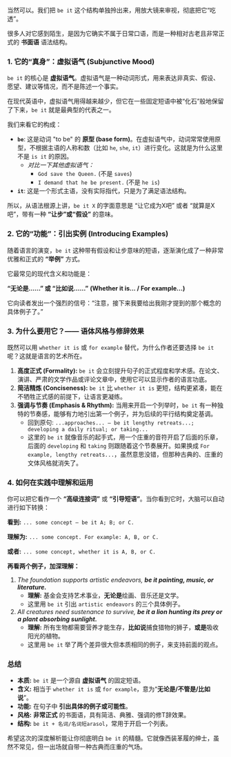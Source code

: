 当然可以。我们把 `be it` 这个结构单独拎出来，用放大镜来审视，彻底把它“吃透”。

很多人对它感到陌生，是因为它确实不属于日常口语，而是一种相对古老且非常正式的 **书面语** 语法结构。

### 1. 它的“真身”：虚拟语气 (Subjunctive Mood)

`be it` 的核心是 **虚拟语气**。虚拟语气是一种动词形式，用来表达非真实、假设、愿望、建议等情况，而不是陈述一个事实。

在现代英语中，虚拟语气用得越来越少，但它在一些固定短语中被“化石”般地保留了下来，`be it` 就是最典型的代表之一。

我们来看它的构成：

- **`be`**: 这是动词 "to be" 的 **原型 (base form)**。在虚拟语气中，动词常常使用原型，不根据主语的人称和数（比如 `he`, `she`, `it`）进行变化。这就是为什么这里不是 `is it` 的原因。
  - *对比一下其他虚拟语气：*
    - `God save the Queen.` (不是 `saves`)
    - `I demand that he be present.` (不是 `he is`)
- **`it`**: 这是一个形式主语，没有实际指代，只是为了满足语法结构。

所以，从语法根源上讲，`be it X` 的字面意思是 “让它成为X吧” 或者 “就算是X吧”，带有一种 **“让步”或“假设”** 的意味。

### 2. 它的“功能”：引出实例 (Introducing Examples)

随着语言的演变，`be it` 这种带有假设和让步意味的短语，逐渐演化成了一种非常优雅和正式的 **“举例”** 方式。

它最常见的现代含义和功能是：

**“无论是……” 或 “比如说……”** **(Whether it is... / For example...)**

它向读者发出一个强烈的信号：“注意，接下来我要给出我刚才提到的那个概念的具体例子了。”

### 3. 为什么要用它？—— 语体风格与修辞效果

既然可以用 `whether it is` 或 `for example` 替代，为什么作者还要选择 `be it` 呢？这就是语言的艺术所在。

1. **高度正式 (Formality):** `be it` 会立刻提升句子的正式程度和学术感。在论文、演讲、严肃的文学作品或评论文章中，使用它可以显示作者的语言功底。
2. **简洁精炼 (Conciseness):** `be it` 比 `whether it is` 更短，结构更紧凑，能在不牺牲正式感的前提下，让语言更凝练。
3. **强调与节奏 (Emphasis & Rhythm):** 当用来开启一个列举时，`be it` 有一种独特的节奏感，能够有力地引出第一个例子，并为后续的平行结构奠定基调。
   - 回到原句: `...approaches... — be it lengthy retreats...; developing a daily ritual; or taking...`
   - 这里的 `be it` 就像音乐的起手式，用一个庄重的音符开启了后面的乐章，后面的 `developing` 和 `taking` 则跟随着这个节奏展开。如果换成 `For example, lengthy retreats...`，虽然意思没错，但那种古典的、庄重的文体风格就消失了。

### 4. 如何在实践中理解和运用

你可以把它看作一个 **“高级连接词”** 或 **“引导短语”**。当你看到它时，大脑可以自动进行如下转换：

**看到:** `... some concept — be it A; B; or C.` 

**理解为:** `... some concept. For example: A, B, or C.` 

**或者:** `... some concept, whether it is A, B, or C.`

**再看两个例子，加深理解：**

1. *The foundation supports artistic endeavors, **be it painting, music, or literature.***
   - **理解:** 基金会支持艺术事业，**无论是**绘画、音乐还是文学。
   - 这里用 `be it` 引出 `artistic endeavors` 的三个具体例子。
2. *All creatures need sustenance to survive, **be it a lion hunting its prey or a plant absorbing sunlight.***
   - **理解:** 所有生物都需要营养才能生存，**比如说**捕食猎物的狮子，**或是**吸收阳光的植物。
   - 这里用 `be it` 举了两个差异很大但本质相同的例子，来支持前面的观点。

### 总结

- **本质:** `be it` 是一个源自 **虚拟语气** 的固定短语。
- **含义:** 相当于 `whether it is` 或 `for example`，意为“**无论是/不管是/比如说**”。
- **功能:** 在句子中 **引出具体的例子或可能性**。
- **风格:** **非常正式** 的书面语，具有简洁、典雅、强调的修T辞效果。
- **结构:** `be it + 名词/名词短arasol`，常用于开启一个列表。

希望这次的深度解析能让你彻底明白 `be it` 的精髓。它就像西装革履的绅士，虽然不常见，但一出场就自带一种古典而庄重的气场。